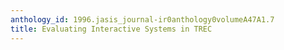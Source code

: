 ```yaml
---
anthology_id: 1996.jasis_journal-ir0anthology0volumeA47A1.7
title: Evaluating Interactive Systems in TREC
---
```

